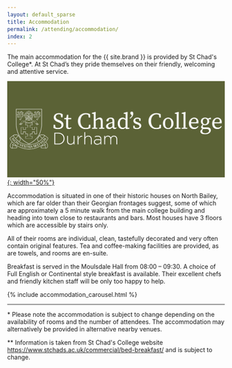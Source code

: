 ```yaml
---
layout: default_sparse
title: Accommodation
permalink: /attending/accommodation/
index: 2
---
```


The main accommodation for the {{ site.brand }} is provided by St Chad's College\*. At St Chad’s they pride themselves on their friendly, welcoming and attentive service.

[![St Chad's Logo](/assets/images/venue/st_chads_logo.png){: width="50%"}](https://www.stchads.ac.uk)


Accommodation is situated in one of their historic houses on North Bailey, which are far older than their Georgian frontages suggest, some of which are approximately a 5 minute walk from the main college building and heading into town close to restaurants and bars.  Most houses have 3 floors which are accessible by stairs only.

All of their rooms are individual, clean, tastefully decorated and very often contain original features. Tea and coffee-making facilities are provided, as are towels, and rooms are en-suite.

Breakfast is served in the Moulsdale Hall from 08:00 – 09:30. A choice of Full English or Continental style breakfast is available. Their excellent chefs and friendly kitchen staff will be only too happy to help. 


{% include accommodation_carousel.html %}


<hr />

\* Please note the accommodation is subject to change depending on the availability of rooms and the number of attendees. The accommodation may alternatively be provided in alternative nearby venues.

\*\* Information is taken from St Chad's College website https://www.stchads.ac.uk/commercial/bed-breakfast/ and is subject to change.